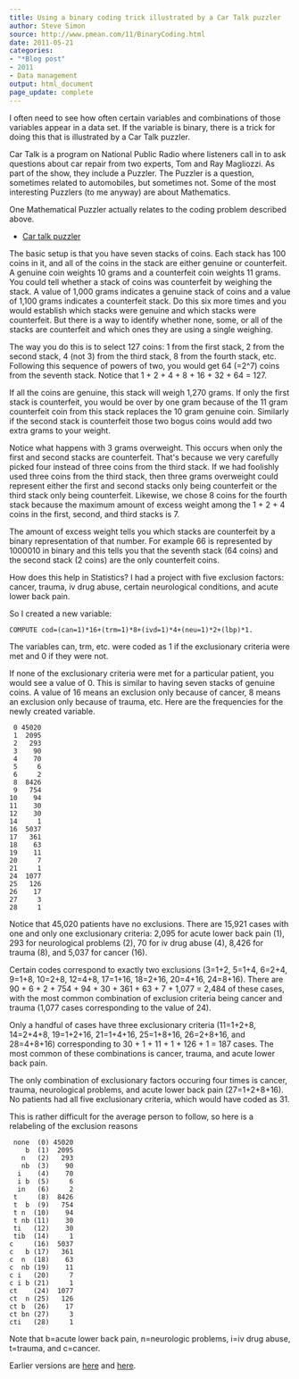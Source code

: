 ```yaml
---
title: Using a binary coding trick illustrated by a Car Talk puzzler
author: Steve Simon
source: http://www.pmean.com/11/BinaryCoding.html
date: 2011-05-21
categories:
- "*Blog post"
- 2011
- Data management
output: html_document
page_update: complete
---
```


I often need to see how often certain variables and combinations of those variables appear in a data set. If the variable is binary, there is a trick for doing this that is illustrated by a Car Talk puzzler.

<!---More--->

Car Talk is a program on National Public Radio where listeners call in to ask questions about car repair from two experts, Tom and Ray Magliozzi. As part of the show, they include a Puzzler. The Puzzler is a question, sometimes related to automobiles, but sometimes not. Some of the most interesting Puzzlers (to me anyway) are about Mathematics.

One Mathematical Puzzler actually relates to the coding problem described above.

+ [Car talk puzzler][car1]

The basic setup is that you have seven stacks of coins. Each stack has 100 coins in it, and all of the coins in the stack are either genuine or counterfeit. A genuine coin weights 10 grams and a counterfeit coin weights 11 grams. You could tell whether a stack of coins was counterfeit by weighing the stack. A value of 1,000 grams indicates a genuine stack of coins and a value of 1,100 grams indicates a counterfeit stack. Do this six more times and you would establish which stacks were genuine and which stacks were counterfeit. But there is a way to identify whether none, some, or all of the stacks are counterfeit and which ones they are using a single weighing.

The way you do this is to select 127 coins: 1 from the first stack, 2 from the second stack, 4 (not 3) from the third stack, 8 from the fourth stack, etc. Following this sequence of powers of two, you would get 64 (=2^7) coins from the seventh stack. Notice that 1 + 2 + 4 + 8 + 16 + 32 + 64 = 127.

If all the coins are genuine, this stack will weigh 1,270 grams. If only the first stack is counterfeit, you would be over by one gram because of the 11 gram counterfeit coin from this stack replaces the 10 gram genuine coin. Similarly if the second stack is counterfeit those two bogus coins would add two extra grams to your weight.

Notice what happens with 3 grams overweight. This occurs when only the first and second stacks are counterfeit. That's because we very carefully picked four instead of three coins from the third stack. If we had foolishly used three coins from the third stack, then three grams overweight could represent either the first and second stacks only being counterfeit or the third stack only being counterfeit. Likewise, we chose 8 coins for the fourth stack because the maximum amount of excess weight among the 1 + 2 + 4 coins in the first, second, and third stacks is 7.

The amount of excess weight tells you which stacks are counterfeit by a binary representation of that number. For example 66 is represented by 1000010 in binary and this tells you that the seventh stack (64 coins) and the second stack (2 coins) are the only counterfeit coins.

How does this help in Statistics? I had a project with five exclusion factors: cancer, trauma, iv drug abuse, certain neurological conditions, and acute lower back pain.

So I created a new variable:

```
COMPUTE cod=(can=1)*16+(trm=1)*8+(ivd=1)*4+(neu=1)*2+(lbp)*1.
```

The variables can, trm, etc. were coded as 1 if the exclusionary criteria were met and 0 if they were not.

If none of the exclusionary criteria were met for a particular patient, you would see a value of 0. This is similar to having seven stacks of genuine coins. A value of 16 means an exclusion only because of cancer, 8 means an exclusion only because of trauma, etc. Here are the frequencies for the newly created variable.

```
 0 45020
 1  2095
 2   293
 3    90
 4    70
 5     6
 6     2
 8  8426
 9   754
10    94
11    30
12    30
14     1
16  5037
17   361
18    63
19    11
20     7
21     1
24  1077
25   126
26    17
27     3
28     1
```

Notice that 45,020 patients have no exclusions. There are 15,921 cases with one and only one exclusionary criteria: 2,095 for acute lower back pain (1), 293 for neurological problems (2), 70 for iv drug abuse (4), 8,426 for trauma (8), and 5,037 for cancer (16).

Certain codes correspond to exactly two exclusions (3=1+2, 5=1+4, 6=2+4, 9=1+8, 10=2+8, 12=4+8, 17=1+16, 18=2+16, 20=4+16, 24=8+16). There are 90 + 6 + 2 + 754 + 94 + 30 + 361 + 63 + 7 + 1,077 = 2,484 of these cases, with the most common combination of exclusion criteria being cancer and trauma (1,077 cases corresponding to the value of 24).

Only a handful of cases have three exclusionary criteria (11=1+2+8, 14=2+4+8, 19=1+2+16, 21=1+4+16, 25=1+8+16, 26=2+8+16, and 28=4+8+16) corresponding to 30 + 1 + 11 + 1 + 126 + 1 = 187 cases. The most common of these combinations is cancer, trauma, and acute lower back pain.

The only combination of exclusionary factors occuring four times is cancer, trauma, neurological problems, and acute lower back pain (27=1+2+8+16). No patients had all five exclusionary criteria, which would have coded as 31.

This is rather difficult for the average person to follow, so here is a relabeling of the exclusion reasons

```
 none  (0) 45020
    b  (1)  2095
   n   (2)   293
   nb  (3)    90
  i    (4)    70
  i b  (5)     6
  in   (6)     2
 t     (8)  8426
 t  b  (9)   754
 t n  (10)    94
 t nb (11)    30
 ti   (12)    30
 tib  (14)     1
c     (16)  5037
c   b (17)   361
c  n  (18)    63
c  nb (19)    11
c i   (20)     7
c i b (21)     1
ct    (24)  1077
ct  n (25)   126
ct b  (26)    17
ct bn (27)     3
cti   (28)     1
```

Note that b=acute lower back pain, n=neurologic problems, i=iv drug abuse, t=trauma, and c=cancer.

Earlier versions are [here][sim1] and [here][sim2].

[car1]: https://www.cartalk.com/radio/puzzler/search-bogus-coins

[sim1]: http://www.pmean.com/11/BinaryCoding.html
[sim2]: http://new.pmean.com/binary-coding/
